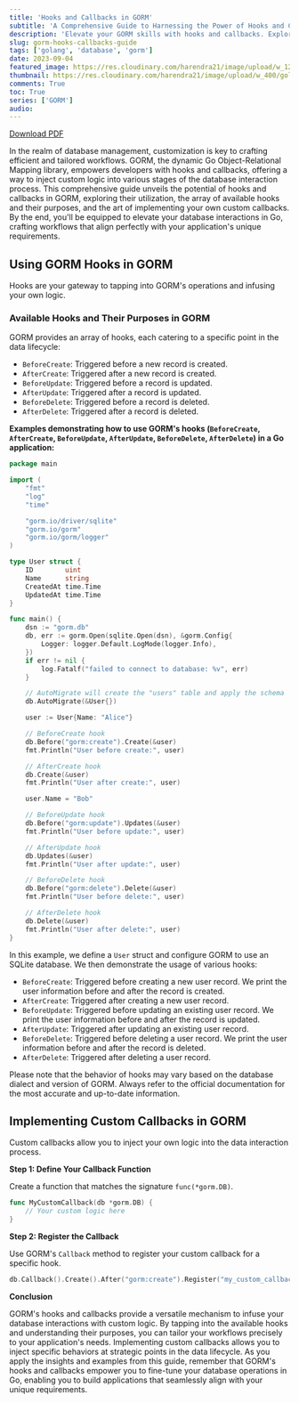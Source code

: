 ```yaml
---
title: 'Hooks and Callbacks in GORM'
subtitle: 'A Comprehensive Guide to Harnessing the Power of Hooks and Callbacks in GORM for Tailored Database Workflows'
description: 'Elevate your GORM skills with hooks and callbacks. Explore available hooks, their purposes, and learn to implement custom callbacks for flexible and personalized database interactions in Go.'
slug: gorm-hooks-callbacks-guide
tags: ['golang', 'database', 'gorm']
date: 2023-09-04
featured_image: https://res.cloudinary.com/harendra21/image/upload/w_1200/golangwithexample/learn-gorm_yqoeio.png
thumbnail: https://res.cloudinary.com/harendra21/image/upload/w_400/golangwithexample/learn-gorm_yqoeio.png
comments: True
toc: True
series: ['GORM']
audio: 
---
```


[Download PDF](https://res.cloudinary.com/harendra21/image/upload/v1694109746/golangwithexample/PDF/GORM_Mastery_gmpc1k.pdf)

In the realm of database management, customization is key to crafting efficient and tailored workflows. GORM, the dynamic Go Object-Relational Mapping library, empowers developers with hooks and callbacks, offering a way to inject custom logic into various stages of the database interaction process. This comprehensive guide unveils the potential of hooks and callbacks in GORM, exploring their utilization, the array of available hooks and their purposes, and the art of implementing your own custom callbacks. By the end, you'll be equipped to elevate your database interactions in Go, crafting workflows that align perfectly with your application's unique requirements.

## Using GORM Hooks in GORM

Hooks are your gateway to tapping into GORM's operations and infusing your own logic.

### Available Hooks and Their Purposes in GORM

GORM provides an array of hooks, each catering to a specific point in the data lifecycle:

- `BeforeCreate`: Triggered before a new record is created.
- `AfterCreate`: Triggered after a new record is created.
- `BeforeUpdate`: Triggered before a record is updated.
- `AfterUpdate`: Triggered after a record is updated.
- `BeforeDelete`: Triggered before a record is deleted.
- `AfterDelete`: Triggered after a record is deleted.


**Examples demonstrating how to use GORM's hooks (`BeforeCreate`, `AfterCreate`, `BeforeUpdate`, `AfterUpdate`, `BeforeDelete`, `AfterDelete`) in a Go application:**

```go
package main

import (
	"fmt"
	"log"
	"time"

	"gorm.io/driver/sqlite"
	"gorm.io/gorm"
	"gorm.io/gorm/logger"
)

type User struct {
	ID        uint
	Name      string
	CreatedAt time.Time
	UpdatedAt time.Time
}

func main() {
	dsn := "gorm.db"
	db, err := gorm.Open(sqlite.Open(dsn), &gorm.Config{
		Logger: logger.Default.LogMode(logger.Info),
	})
	if err != nil {
		log.Fatalf("failed to connect to database: %v", err)
	}

	// AutoMigrate will create the "users" table and apply the schema
	db.AutoMigrate(&User{})

	user := User{Name: "Alice"}

	// BeforeCreate hook
	db.Before("gorm:create").Create(&user)
	fmt.Println("User before create:", user)

	// AfterCreate hook
	db.Create(&user)
	fmt.Println("User after create:", user)

	user.Name = "Bob"

	// BeforeUpdate hook
	db.Before("gorm:update").Updates(&user)
	fmt.Println("User before update:", user)

	// AfterUpdate hook
	db.Updates(&user)
	fmt.Println("User after update:", user)

	// BeforeDelete hook
	db.Before("gorm:delete").Delete(&user)
	fmt.Println("User before delete:", user)

	// AfterDelete hook
	db.Delete(&user)
	fmt.Println("User after delete:", user)
}
```

In this example, we define a `User` struct and configure GORM to use an SQLite database. We then demonstrate the usage of various hooks:

- `BeforeCreate`: Triggered before creating a new user record. We print the user information before and after the record is created.
- `AfterCreate`: Triggered after creating a new user record.
- `BeforeUpdate`: Triggered before updating an existing user record. We print the user information before and after the record is updated.
- `AfterUpdate`: Triggered after updating an existing user record.
- `BeforeDelete`: Triggered before deleting a user record. We print the user information before and after the record is deleted.
- `AfterDelete`: Triggered after deleting a user record.

Please note that the behavior of hooks may vary based on the database dialect and version of GORM. Always refer to the official documentation for the most accurate and up-to-date information.


## Implementing Custom Callbacks in GORM

Custom callbacks allow you to inject your own logic into the data interaction process.

**Step 1: Define Your Callback Function**

Create a function that matches the signature `func(*gorm.DB)`.

```go
func MyCustomCallback(db *gorm.DB) {
    // Your custom logic here
}
```

**Step 2: Register the Callback**

Use GORM's `Callback` method to register your custom callback for a specific hook.

```go
db.Callback().Create().After("gorm:create").Register("my_custom_callback", MyCustomCallback)
```

**Conclusion**

GORM's hooks and callbacks provide a versatile mechanism to infuse your database interactions with custom logic. By tapping into the available hooks and understanding their purposes, you can tailor your workflows precisely to your application's needs. Implementing custom callbacks allows you to inject specific behaviors at strategic points in the data lifecycle. As you apply the insights and examples from this guide, remember that GORM's hooks and callbacks empower you to fine-tune your database operations in Go, enabling you to build applications that seamlessly align with your unique requirements.
